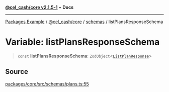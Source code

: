 [**@cel_cash/core v2.1.5-1**](../../README.md) • **Docs**

***

[Packages Example](../../../../README.md) / [@cel\_cash/core](../../README.md) / [schemas](../README.md) / listPlansResponseSchema

# Variable: listPlansResponseSchema

> `const` **listPlansResponseSchema**: `ZodObject`\<[`ListPlanResponse`](../../index/type-aliases/ListPlanResponse.md)\>

## Source

[packages/core/src/schemas/plans.ts:55](https://github.com/Pyxlab/celcash/blob/a34e89ae69c9dcb41ba66226cb05c8c8b83b7cf4/packages/core/src/schemas/plans.ts#L55)
